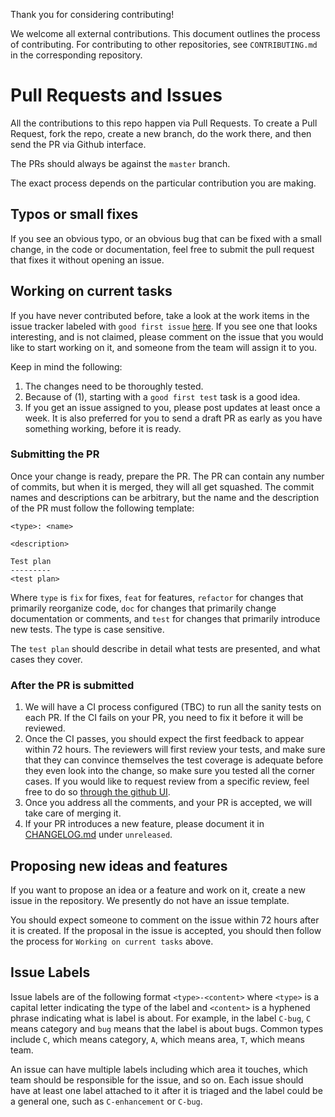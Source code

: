 Thank you for considering contributing!

We welcome all external contributions. This document outlines the process of contributing.
For contributing to other repositories, see `CONTRIBUTING.md` in the corresponding repository.


# Pull Requests and Issues

All the contributions to this repo happen via Pull Requests. To create a Pull Request, fork the repo, create a new branch, do the work there, and then send the PR via Github interface.

The PRs should always be against the `master` branch.

The exact process depends on the particular contribution you are making.

## Typos or small fixes

If you see an obvious typo, or an obvious bug that can be fixed with a small change, in the code or documentation, feel free to submit the pull request that fixes it without opening an issue.

## Working on current tasks

If you have never contributed before, take a look at the work items in the issue tracker labeled with `good first issue` [here](https://github.com/alsaabLTD/abacus-learning-swift/issues). If you see one that looks interesting, and is not claimed, please comment on the issue that you would like to start working on it, and someone from the team will assign it to you.

Keep in mind the following:

1. The changes need to be thoroughly tested. 
2. Because of (1), starting with a `good first test` task is a good idea.
3. If you get an issue assigned to you, please post updates at least once a week. It is also preferred for you to send a draft PR as early as you have something working, before it is ready.

### Submitting the PR

Once your change is ready, prepare the PR. The PR can contain any number of commits, but when it is merged, they will all get squashed. The commit names and descriptions can be arbitrary, but the name and the description of the PR must follow the following template:

```
<type>: <name>

<description>

Test plan
---------
<test plan>
```

Where `type` is `fix` for fixes, `feat` for features, `refactor` for changes that primarily reorganize code, `doc` for changes that primarily change documentation or comments, and `test` for changes that primarily introduce new tests. The type is case sensitive.

The `test plan` should describe in detail what tests are presented, and what cases they cover.

### After the PR is submitted

1. We will have a CI process configured (TBC) to run all the sanity tests on each PR. If the CI fails on your PR, you need to fix it before it will be reviewed.
2. Once the CI passes, you should expect the first feedback to appear within 72 hours.
   The reviewers will first review your tests, and make sure that they can convince themselves the test coverage is adequate before they even look into the change, so make sure you tested all the corner cases.
   If you would like to request review from a specific review, feel free to do so [through the github UI](https://docs.github.com/en/github/collaborating-with-pull-requests/proposing-changes-to-your-work-with-pull-requests/requesting-a-pull-request-review).
3. Once you address all the comments, and your PR is accepted, we will take care of merging it.
4. If your PR introduces a new feature, please document it in [CHANGELOG.md](CHANGELOG.md) under `unreleased`.

## Proposing new ideas and features

If you want to propose an idea or a feature and work on it, create a new issue in the repository. We presently do not have an issue template.

You should expect someone to comment on the issue within 72 hours after it is created. If the proposal in the issue is accepted, you should then follow the process for `Working on current tasks` above.

## Issue Labels

Issue labels are of the following format `<type>-<content>` where `<type>` is a capital letter indicating the type of the label and `<content>` is a hyphened phrase indicating what is label is about.
For example, in the label `C-bug`, `C` means category and `bug` means that the label is about bugs.
Common types include `C`, which means category, `A`, which means area, `T`, which means team.

An issue can have multiple labels including which area it touches, which team should be responsible for the issue, and so on.
Each issue should have at least one label attached to it after it is triaged and the label could be a general one, such as `C-enhancement` or `C-bug`.
